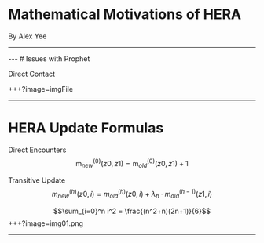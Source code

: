 # Mathematical Motivations of HERA

By Alex Yee

---
<canvas data-chart="radar">
<!-- 
{
 "data": {
  "labels": ["Delay", "Replicas", "Delivery Ratio"],
  "datasets": [
   {
    "data":[65,59,80,81,56,55,40],
    "label":"Prophet","backgroundColor":"rgba(20,220,220,.8)"
   },
   {
    "data":[1,19,98,45,77,12,55],
    "label":"Epidemic","backgroundColor":"rgba(30,219,20,.8)"
   },
   {
    "data":[28,48,40,19,86,27,90],
    "label":"Direct Delivery","backgroundColor":"rgba(220,120,120,.8)"
   }
  ]
 }, 
 "options": { "responsive": "true" }
}
-->
</canvas>
---
# Issues with Prophet

Direct Contact

+++?image=imgFile
<!-- .slide: data-background-transition="none" -->

---
# HERA Update Formulas

Direct Encounters
$$\text{m}_{new}^{(0)}(z0,z1) = \text{m}_{old}^{(0)}(z0,z1) + 1$$

Transitive Update
$$m_{new}^{(h)}(z0, i) = m_{old}^{(h)}(z0,i) + \lambda_h \cdot m_{old}^{(h-1)}(z1,i)$$

$$\sum_{i=0}^n i^2 = \frac{(n^2+n)(2n+1)}{6}$$
+++?image=img01.png
<!-- .slide: data-background-transition="none" -->

---











